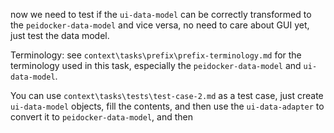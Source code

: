 now we need to test if the `ui-data-model` can be correctly transformed to the `peidocker-data-model` and vice versa, no need to care about GUI yet, just test the data model.

Terminology: see `context\tasks\prefix\prefix-terminology.md` for the terminology used in this task, especially the `peidocker-data-model` and `ui-data-model`.

You can use `context\tasks\tests\test-case-2.md` as a test case, just create `ui-data-model` objects, fill the contents, and then use the `ui-data-adapter` to convert it to `peidocker-data-model`, and then 
